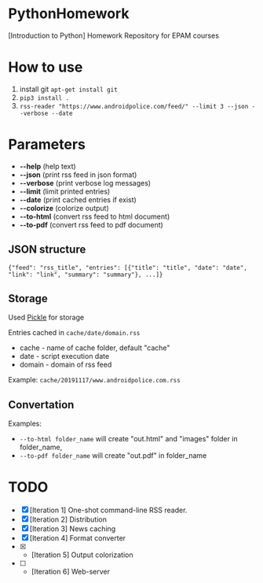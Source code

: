 # PythonHomework
[Introduction to Python] Homework Repository for EPAM courses

# How to use
1.  install git `apt-get install git`
2.  `pip3 install .`
3.  `rss-reader "https://www.androidpolice.com/feed/" --limit 3 --json --verbose --date`

# Parameters
-  **--help** (help text)
-  **--json** (print rss feed in json format)
-  **--verbose** (print verbose log messages)
-  **--limit** (limit printed entries)
-  **--date** (print cached entries if exist)
-  **--colorize** (colorize output)
-  **--to-html** (convert rss feed to html document)
-  **--to-pdf** (convert rss feed to pdf document)

## JSON structure
`{"feed": "rss_title", "entries": [{"title": "title", "date": "date", "link": "link", "summary": "summary"}, ...]}`

## Storage
Used [Pickle](https://docs.python.org/3/library/pickle.html) for storage

Entries cached in `cache/date/domain.rss`
-  cache - name of cache folder, default "cache"
-  date - script execution date
-  domain - domain of rss feed

Example: `cache/20191117/www.androidpolice.com.rss`

## Convertation

Examples:
-  `--to-html folder_name` will create "out.html" and "images" folder in folder_name, 
-  `--to-pdf folder_name` will create "out.pdf" in folder_name

# TODO
-   [x] [Iteration 1] One-shot command-line RSS reader.
-   [x] [Iteration 2] Distribution
-   [x] [Iteration 3] News caching
-   [x] [Iteration 4] Format converter
-   [x] * [Iteration 5] Output colorization
-   [ ] * [Iteration 6] Web-server
